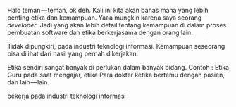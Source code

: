 Halo teman — teman, ok deh. Kali ini kita akan bahas mana yang lebih penting etika dan kemampuan. Yaaa mungkin karena saya seorang _developer_. Jadi yang akan lebih detail tentang kemampuan di dalam proses pembuatan software dan etika berkerjasama dengan orang lain.

Tidak dipungkiri, pada industri teknologi informasi. Kemampuan seseorang bisa dilihat dari hasil yang pernah dikerjakan. 

Etika sendiri sangat banyak di perlukan dalam banyak bidang. Contoh : Etika Guru pada saat mengajar, etika Para dokter ketika bertemu dengan pasien, dan lain — lain.

  


bekerja pada industri teknologi informasi 

